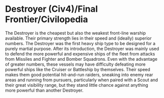 # Destroyer (Civ4)/Final Frontier/Civilopedia

The Destroyer is the cheapest but also the weakest front-line warship available. Their primary strength lies in their speed and (ideally) superior numbers. The Destroyer was the first heavy ship type to be designed for a purely martial purpose. After its introduction, the Destroyer was mainly used to defend the more powerful and expensive ships of the fleet from attacks from Missiles and Fighter and Bomber Squadrons. Even with the advantage of greater numbers, these vessels may have difficulty defeating more powerful ships like the Cruiser or Battleship by themselves. Their speed makes them good potential hit-and-run raiders, sneaking into enemy rear areas and running from pursuers, particularly when paired with a Scout and their great visibility range, but they stand little chance against anything more powerful than another Destroyer.